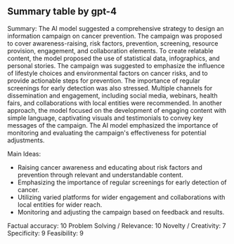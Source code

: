 ## Summary table by gpt-4
Summary: 
The AI model suggested a comprehensive strategy to design an information campaign on cancer prevention. The campaign was proposed to cover awareness-raising, risk factors, prevention, screening, resource provision, engagement, and collaboration elements. To create relatable content, the model proposed the use of statistical data, infographics, and personal stories. The campaign was suggested to emphasize the influence of lifestyle choices and environmental factors on cancer risks, and to provide actionable steps for prevention. The importance of regular screenings for early detection was also stressed. Multiple channels for dissemination and engagement, including social media, webinars, health fairs, and collaborations with local entities were recommended. In another approach, the model focused on the development of engaging content with simple language, captivating visuals and testimonials to convey key messages of the campaign. The AI model emphasized the importance of monitoring and evaluating the campaign's effectiveness for potential adjustments.

Main Ideas: 
- Raising cancer awareness and educating about risk factors and prevention through relevant and understandable content.
- Emphasizing the importance of regular screenings for early detection of cancer.
- Utilizing varied platforms for wider engagement and collaborations with local entities for wider reach.
- Monitoring and adjusting the campaign based on feedback and results.

Factual accuracy: 10
Problem Solving / Relevance: 10
Novelty / Creativity: 7
Specificity: 9
Feasibility: 9